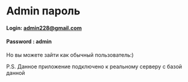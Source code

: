 # Admin пароль
#### Login: admin228@gmail.com
#### Password : admin

Но вы можете зайти как обычный пользователь:)

P.S. Данное приложение подключено к реальному серверу с базой данной
